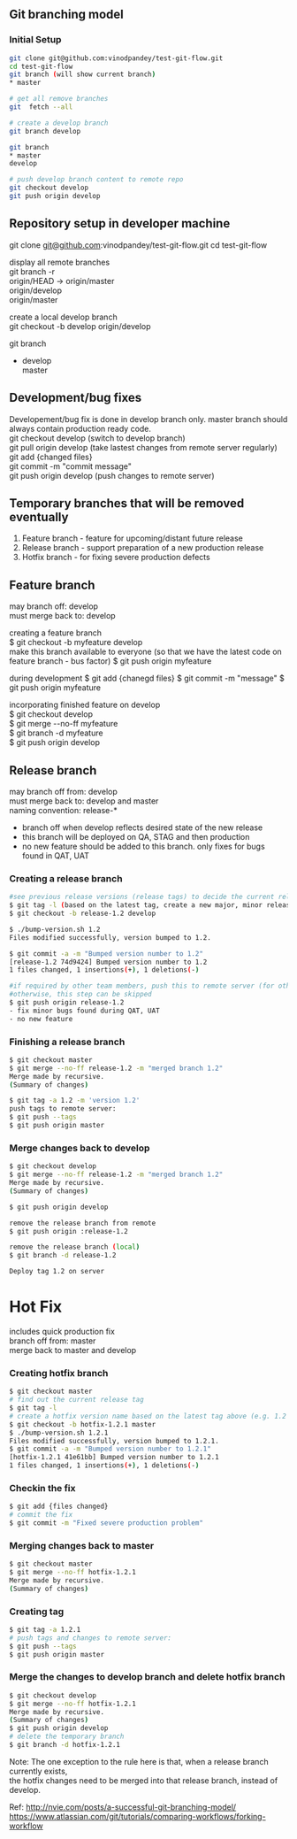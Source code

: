Git branching model  
-------------------

### Initial Setup
```sh
git clone git@github.com:vinodpandey/test-git-flow.git   
cd test-git-flow    
git branch (will show current branch)  
* master  
```

```sh
# get all remove branches
git  fetch --all

# create a develop branch  
git branch develop  

git branch  
* master  
develop 

# push develop branch content to remote repo  
git checkout develop  
git push origin develop
```

Repository setup in developer machine
-------------------------------------
git clone git@github.com:vinodpandey/test-git-flow.git 
cd test-git-flow   

display all remote branches  
git branch -r  
  origin/HEAD -> origin/master  
  origin/develop  
  origin/master  

create a local develop branch  
git checkout -b develop origin/develop  

git branch  
* develop  
  master  

Development/bug fixes
---------------------
Developement/bug fix is done in develop branch only. master branch should always contain production ready code.  
git checkout develop  (switch to develop branch)  
git pull origin develop (take lastest changes from remote server regularly)  
git add {changed files}  
git commit -m "commit message"  
git push origin develop  (push changes to remote server)  

Temporary branches that will be removed eventually 
---------------------------------------------------
1. Feature branch - feature for upcoming/distant future release  
2. Release branch - support preparation of a new production release    
3. Hotfix branch - for fixing severe production defects  

Feature branch  
---------------  
may branch off: develop  
must merge back to: develop  

creating a feature branch  
$ git checkout -b myfeature develop  
make this branch available to everyone (so that we have the latest code on feature branch - bus factor)
$ git push origin myfeature

during development
$ git add {chanegd files}
$ git commit -m "message"
$ git push origin myfeature

incorporating finished feature on develop  
$ git checkout develop  
$ git merge --no-ff myfeature  
$ git branch -d myfeature  
$ git push origin develop  


Release branch  
--------------
may branch off from: develop  
must merge back to: develop and master  
naming convention: release-*  

- branch off when develop reflects desired state of the new release  
- this branch will be deployed on QA, STAG and then production  
- no new feature should be added to this branch. only fixes for bugs found in QAT, UAT  

### Creating a release branch  
```sh
#see previous release versions (release tags) to decide the current release version  
$ git tag -l (based on the latest tag, create a new major, minor release branch below)    
$ git checkout -b release-1.2 develop  

$ ./bump-version.sh 1.2
Files modified successfully, version bumped to 1.2.

$ git commit -a -m "Bumped version number to 1.2"
[release-1.2 74d9424] Bumped version number to 1.2
1 files changed, 1 insertions(+), 1 deletions(-)

#if required by other team members, push this to remote server (for others to work on it, will be deleted later)  
#otherwise, this step can be skipped
$ git push origin release-1.2  
- fix minor bugs found during QAT, UAT   
- no new feature  
```

### Finishing a release branch
```sh
$ git checkout master  
$ git merge --no-ff release-1.2 -m "merged branch 1.2"  
Merge made by recursive.
(Summary of changes)

$ git tag -a 1.2 -m 'version 1.2'  
push tags to remote server:
$ git push --tags  
$ git push origin master  
```

### Merge changes back to develop  
```sh
$ git checkout develop  
$ git merge --no-ff release-1.2 -m "merged branch 1.2"   
Merge made by recursive.
(Summary of changes)

$ git push origin develop  

remove the release branch from remote
$ git push origin :release-1.2  

remove the release branch (local)   
$ git branch -d release-1.2  

Deploy tag 1.2 on server  
```

# Hot Fix  
includes quick production fix  
branch off from: master  
merge back to master and develop    

### Creating hotfix branch  
```sh
$ git checkout master  
# find out the current release tag   
$ git tag -l  
# create a hotfix version name based on the latest tag above (e.g. 1.2 for below naming convention)  
$ git checkout -b hotfix-1.2.1 master  
$ ./bump-version.sh 1.2.1    
Files modified successfully, version bumped to 1.2.1.
$ git commit -a -m "Bumped version number to 1.2.1"  
[hotfix-1.2.1 41e61bb] Bumped version number to 1.2.1  
1 files changed, 1 insertions(+), 1 deletions(-)  
```

### Checkin the fix  
```sh
$ git add {files changed}  
# commit the fix  
$ git commit -m "Fixed severe production problem"  
```

### Merging changes back to master
```sh
$ git checkout master  
$ git merge --no-ff hotfix-1.2.1  
Merge made by recursive.
(Summary of changes)
```

### Creating tag
```sh
$ git tag -a 1.2.1  
# push tags and changes to remote server:
$ git push --tags  
$ git push origin master  
```

### Merge the changes to develop branch and delete hotfix branch    
```sh
$ git checkout develop  
$ git merge --no-ff hotfix-1.2.1  
Merge made by recursive.
(Summary of changes)
$ git push origin develop  
# delete the temporary branch    
$ git branch -d hotfix-1.2.1   
```

Note: The one exception to the rule here is that, when a release branch currently exists,   
the hotfix changes need to be merged into that release branch, instead of develop.


Ref: 
http://nvie.com/posts/a-successful-git-branching-model/  
https://www.atlassian.com/git/tutorials/comparing-workflows/forking-workflow

